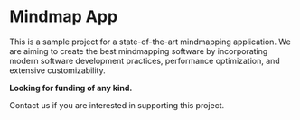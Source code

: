 # Mindmap App

This is a sample project for a state-of-the-art mindmapping application. We are aiming to create the best mindmapping software by incorporating modern software development practices, performance optimization, and extensive customizability.

**Looking for funding of any kind.**

Contact us if you are interested in supporting this project.

